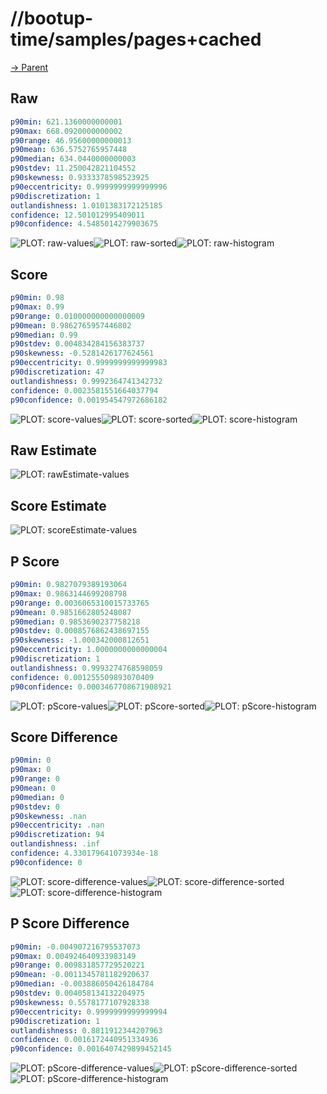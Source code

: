 
# //bootup-time/samples/pages+cached

[→ Parent](../..)


## Raw


```yaml
p90min: 621.1360000000001
p90max: 668.0920000000002
p90range: 46.95600000000013
p90mean: 636.5752765957448
p90median: 634.0440000000003
p90stdev: 11.250042821104552
p90skewness: 0.9333378598523925
p90eccentricity: 0.9999999999999996
p90discretization: 1
outlandishness: 1.0101383172125185
confidence: 12.501012995409011
p90confidence: 4.5485014279903675

```

![PLOT: raw-values](./raw/values.svg)![PLOT: raw-sorted](./raw/sorted.svg)![PLOT: raw-histogram](./raw/histogram.svg)
## Score


```yaml
p90min: 0.98
p90max: 0.99
p90range: 0.010000000000000009
p90mean: 0.9862765957446802
p90median: 0.99
p90stdev: 0.004834284156383737
p90skewness: -0.5281426177624561
p90eccentricity: 0.9999999999999983
p90discretization: 47
outlandishness: 0.9992364741342732
confidence: 0.0023581551664037794
p90confidence: 0.001954547972686182

```

![PLOT: score-values](./score/values.svg)![PLOT: score-sorted](./score/sorted.svg)![PLOT: score-histogram](./score/histogram.svg)
## Raw Estimate

![PLOT: rawEstimate-values](./rawEstimate/values.svg)
## Score Estimate

![PLOT: scoreEstimate-values](./scoreEstimate/values.svg)
## P Score


```yaml
p90min: 0.9827079389193064
p90max: 0.9863144699208798
p90range: 0.0036065310015733765
p90mean: 0.9851662805248087
p90median: 0.9853690237758218
p90stdev: 0.0008576862438697155
p90skewness: -1.000342000812651
p90eccentricity: 1.0000000000000004
p90discretization: 1
outlandishness: 0.9993274768598059
confidence: 0.001255509893070409
p90confidence: 0.0003467708671908921

```

![PLOT: pScore-values](./pScore/values.svg)![PLOT: pScore-sorted](./pScore/sorted.svg)![PLOT: pScore-histogram](./pScore/histogram.svg)
## Score Difference


```yaml
p90min: 0
p90max: 0
p90range: 0
p90mean: 0
p90median: 0
p90stdev: 0
p90skewness: .nan
p90eccentricity: .nan
p90discretization: 94
outlandishness: .inf
confidence: 4.330179641073934e-18
p90confidence: 0

```

![PLOT: score-difference-values](./score-difference/values.svg)![PLOT: score-difference-sorted](./score-difference/sorted.svg)![PLOT: score-difference-histogram](./score-difference/histogram.svg)
## P Score Difference


```yaml
p90min: -0.004907216795537073
p90max: 0.004924640933983149
p90range: 0.009831857729520221
p90mean: -0.0011345781182920637
p90median: -0.003886050426184784
p90stdev: 0.004058134132204975
p90skewness: 0.5578177107928338
p90eccentricity: 0.9999999999999994
p90discretization: 1
outlandishness: 0.8811912344207963
confidence: 0.0016172440951334936
p90confidence: 0.0016407429899452145

```

![PLOT: pScore-difference-values](./pScore-difference/values.svg)![PLOT: pScore-difference-sorted](./pScore-difference/sorted.svg)![PLOT: pScore-difference-histogram](./pScore-difference/histogram.svg)